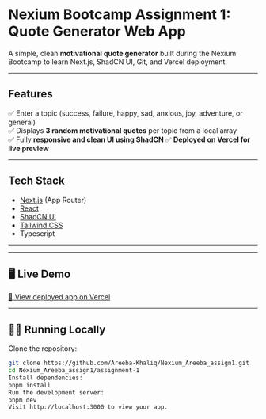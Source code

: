# Nexium Bootcamp Assignment 1: Quote Generator Web App

A simple, clean **motivational quote generator** built during the Nexium Bootcamp to learn Next.js, ShadCN UI, Git, and Vercel deployment.

---

## Features

✅ Enter a topic (success, failure, happy, sad, anxious, joy, adventure, or general)  
✅ Displays **3 random motivational quotes** per topic from a local array  
✅ Fully **responsive and clean UI using ShadCN**
✅ **Deployed on Vercel for live preview**

---

## Tech Stack

- [Next.js](https://nextjs.org/) (App Router)
- [React](https://react.dev/)
- [ShadCN UI](https://ui.shadcn.com/)
- [Tailwind CSS](https://tailwindcss.com/)
- Typescript

---

<!-- ## 📸 Screenshots

<img src="https://via.placeholder.com/600x400?text=Quote+Generator+Screenshot" alt="Quote Generator Screenshot" width="600" /> -->

---

## 🖥️ Live Demo

[🚀 View deployed app on Vercel](https://areeba-nexium-assign1.vercel.app/)

---

## 🧑‍💻 Running Locally

Clone the repository:

```bash
git clone https://github.com/Areeba-Khaliq/Nexium_Areeba_assign1.git
cd Nexium_Areeba_assign1/assignment-1
Install dependencies:
pnpm install
Run the development server:
pnpm dev
Visit http://localhost:3000 to view your app.

```
